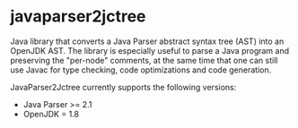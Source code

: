# javaparser2jctree
Java library that converts a Java Parser abstract syntax tree (AST) into an OpenJDK AST. The library is especially useful to parse a Java program and preserving the "per-node" comments, at the same time that one can still use Javac for type checking, code optimizations and code generation.

JavaParser2Jctree currently supports the following versions:
- Java Parser >= 2.1
- OpenJDK = 1.8
